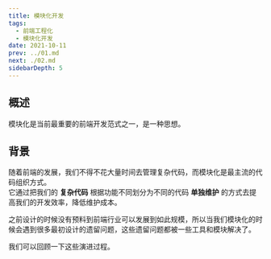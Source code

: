 ```yaml
---
title: 模块化开发
tags: 
  - 前端工程化
  - 模块化开发
date: 2021-10-11
prev: ../01.md
next: ./02.md
sidebarDepth: 5
---
```


## 概述
模块化是当前最重要的前端开发范式之一，是一种思想。

## 背景
随着前端的发展，我们不得不花大量时间去管理复杂代码，而模块化是最主流的代码组织方式。  
它通过把我们的 **复杂代码** 根据功能不同划分为不同的代码 **单独维护** 的方式去提高我们的开发效率，降低维护成本。

之前设计的时候没有预料到前端行业可以发展到如此规模，所以当我们模块化的时候会遇到很多最初设计的遗留问题，这些遗留问题都被一些工具和模块解决了。

我们可以回顾一下这些演进过程。


